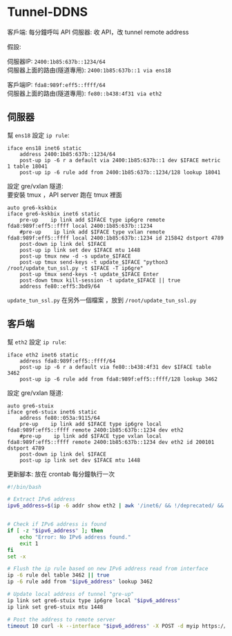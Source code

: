 # Tunnel-DDNS

客戶端: 每分鐘呼叫 API
伺服器: 收 API，改 tunnel remote address

假設:

伺服器IP: `2400:1b85:637b::1234/64`  
伺服器上面的路由(隧道專用): `2400:1b85:637b::1 via ens18`

客戶端IP: `fda8:989f:eff5::ffff/64`  
伺服器上面的路由(隧道專用): `fe80::b438:4f31 via eth2`

## 伺服器

幫 `ens18` 設定 `ip rule`:
```ifupdown
iface ens18 inet6 static
    address 2400:1b85:637b::1234/64
    post-up ip -6 r a default via 2400:1b85:637b::1 dev $IFACE metric 1 table 18041
    post-up ip -6 rule add from 2400:1b85:637b::1234/128 lookup 18041
```

設定 gre/vxlan 隧道:  
要安裝 tmux ，API server 跑在 tmux 裡面

```ifupdown
auto gre6-kskbix
iface gre6-kskbix inet6 static
    pre-up    ip link add $IFACE type ip6gre remote fda8:989f:eff5::ffff local 2400:1b85:637b::1234
    #pre-up    ip link add $IFACE type vxlan remote fda8:989f:eff5::ffff local 2400:1b85:637b::1234 id 215842 dstport 4789
    post-down ip link del $IFACE
    post-up ip link set dev $IFACE mtu 1448
    post-up tmux new -d -s update_$IFACE
    post-up tmux send-keys -t update_$IFACE "python3 /root/update_tun_ssl.py -t $IFACE -T ip6gre"
    post-up tmux send-keys -t update_$IFACE Enter
    post-down tmux kill-session -t update_$IFACE || true
    address fe80::eff5:3bd9/64
```

`update_tun_ssl.py` 在另外一個檔案 ，放到 `/root/update_tun_ssl.py`

## 客戶端

幫 `eth2` 設定 `ip rule`:
```ifupdown
iface eth2 inet6 static
    address fda8:989f:eff5::ffff/64
    post-up ip -6 r a default via fe80::b438:4f31 dev $IFACE table 3462
    post-up ip -6 rule add from fda8:989f:eff5::ffff/128 lookup 3462
```

設定 gre/vxlan 隧道:

```ifupdown
auto gre6-stuix
iface gre6-stuix inet6 static
    address fe80::053a:9115/64
    pre-up    ip link add $IFACE type ip6gre local fda8:989f:eff5::ffff remote 2400:1b85:637b::1234 dev eth2
    #pre-up    ip link add $IFACE type vxlan local fda8:989f:eff5::ffff remote 2400:1b85:637b::1234 dev eth2 id 200101 dstport 4789
    post-down ip link del $IFACE
    post-up ip link set dev $IFACE mtu 1448
```


更新腳本:
放在 crontab 每分鐘執行一次

```bash
#!/bin/bash

# Extract IPv6 address
ipv6_address=$(ip -6 addr show eth2 | awk '/inet6/ && !/deprecated/ && !/fe80/ {print $2}' | cut -d'/' -f1)


# Check if IPv6 address is found
if [ -z "$ipv6_address" ]; then
    echo "Error: No IPv6 address found."
    exit 1
fi
set -x

# Flush the ip rule based on new IPv6 address read from interface
ip -6 rule del table 3462 || true
ip -6 rule add from "$ipv6_address" lookup 3462

# Update local address of tunnel "gre-up"
ip link set gre6-stuix type ip6gre local "$ipv6_address"
ip link set gre6-stuix mtu 1448

# Post the address to remote server
timeout 10 curl -k --interface "$ipv6_address" -X POST -d myip https://admin:password@[2400:1b85:637b::1234]:16581/update_endpoint_ip
```

